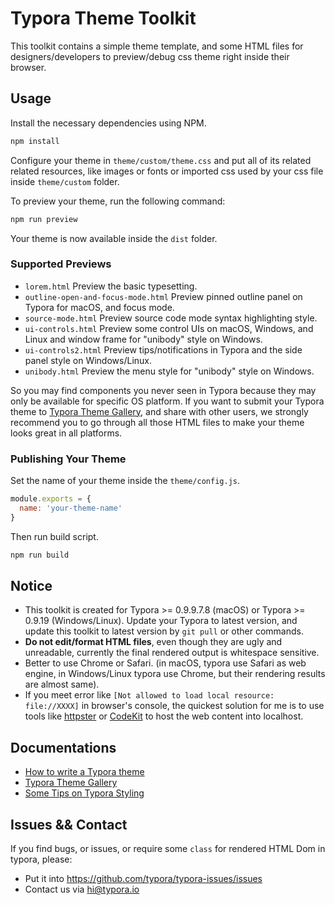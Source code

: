 # Typora Theme Toolkit

This toolkit contains a simple theme template, and some HTML files for designers/developers to preview/debug css theme right inside their browser.

## Usage

Install the necessary dependencies using NPM.

```bash
npm install
```

Configure your theme in `theme/custom/theme.css` and put all of its related related resources, like images or fonts or imported css used by your css file inside `theme/custom` folder.

To preview your theme, run the following command:

```bash
npm run preview
```

Your theme is now available inside the `dist` folder.

### Supported Previews

- `lorem.html`  Preview the basic typesetting.
- `outline-open-and-focus-mode.html` Preview pinned outline panel on Typora for macOS, and focus mode.
- `source-mode.html` Preview source code mode syntax highlighting style.
- `ui-controls.html` Preview some control UIs on macOS, Windows, and Linux and window frame for "unibody"  style on Windows.
- `ui-controls2.html` Preview tips/notifications in Typora and the side panel style on Windows/Linux.
- `unibody.html` Preview the menu style for "unibody"  style on Windows.


So you may find components you never seen in Typora because they may only be available for specific OS platform. If you want to submit your Typora theme to [Typora Theme Gallery](http://theme.typora.io), and share with other users, we strongly recommend you to go through all those HTML files to make your theme looks great in all platforms.

### Publishing Your Theme

Set the name of your theme inside the `theme/config.js`.

```js
module.exports = {
  name: 'your-theme-name'
}
```

Then run build script.

```bash
npm run build
```

## Notice

- This toolkit is created for Typora >= 0.9.9.7.8 (macOS) or Typora >= 0.9.19 (Windows/Linux). Update your Typora to latest version, and update this toolkit to latest version by `git pull` or other commands.
- **Do not edit/format HTML files**, even though they are ugly and unreadable, currently the final rendered output is whitespace sensitive.
- Better to use Chrome or Safari. (in macOS, typora use Safari as web engine, in Windows/Linux typora use Chrome, but their rendering results are almost same).
- If you meet error like `[Not allowed to load local resource: file://XXXX]` in browser's console, the quickest solution for me is to use tools like [httpster](https://github.com/SimbCo/httpster) or [CodeKit](https://incident57.com/codekit/) to host the web content into localhost.

## Documentations

- [How to write a Typora theme](http://theme.typora.io/doc/Write-Custom-Theme/)
- [Typora Theme Gallery](http://theme.typora.io)
- [Some Tips on Typora Styling](http://support.typora.io/style)

## Issues && Contact

If you find bugs, or issues, or require some `class` for rendered HTML Dom in typora, please:

- Put it into <https://github.com/typora/typora-issues/issues>
- Contact us via <hi@typora.io>



